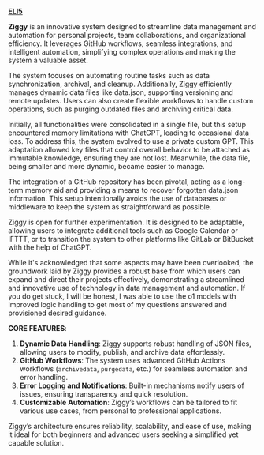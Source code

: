 **[ELI5](https://github.com/bsc7080gbc/genai_prompt_myshelf/wiki/%E2%80%90-0.0.0-.1-Home-(ELI5))**


**Ziggy** is an innovative system designed to streamline data management and automation for personal projects, team collaborations, and organizational efficiency. It leverages GitHub workflows, seamless integrations, and intelligent automation, simplifying complex operations and making the system a valuable asset.


The system focuses on automating routine tasks such as data synchronization, archival, and cleanup. Additionally, Ziggy efficiently manages dynamic data files like data.json, supporting versioning and remote updates. Users can also create flexible workflows to handle custom operations, such as purging outdated files and archiving critical data.


Initially, all functionalities were consolidated in a single file, but this setup encountered memory limitations with ChatGPT, leading to occasional data loss. To address this, the system evolved to use a private custom GPT. This adaptation allowed key files that control overall behavior to be attached as immutable knowledge, ensuring they are not lost. Meanwhile, the data file, being smaller and more dynamic, became easier to manage. 
 
The integration of a GitHub repository has been pivotal, acting as a long-term memory aid and providing a means to recover forgotten data.json information. This setup intentionally avoids the use of databases or middleware to keep the system as straightforward as possible.


Ziggy is open for further experimentation. It is designed to be adaptable, allowing users to integrate additional tools such as Google Calendar or IFTTT, or to transition the system to other platforms like GitLab or BitBucket with the help of ChatGPT.


While it's acknowledged that some aspects may have been overlooked, the groundwork laid by Ziggy provides a robust base from which users can expand and direct their projects effectively, demonstrating a streamlined and innovative use of technology in data management and automation. If you do get stuck, I will be honest, I was able to use the o1 models with improved logic handling to get most of my questions answered and provisioned desired guidance.


**CORE FEATURES**:


1. **Dynamic Data Handling**: Ziggy supports robust handling of JSON files, allowing users to modify, publish, and archive data effortlessly.  
2. **GitHub Workflows**: The system uses advanced GitHub Actions workflows (`archivedata`, `purgedata`, etc.) for seamless automation and error handling.  
3. **Error Logging and Notifications**: Built-in mechanisms notify users of issues, ensuring transparency and quick resolution.  
4. **Customizable Automation**: Ziggy’s workflows can be tailored to fit various use cases, from personal to professional applications.


Ziggy’s architecture ensures reliability, scalability, and ease of use, making it ideal for both beginners and advanced users seeking a simplified yet capable solution.